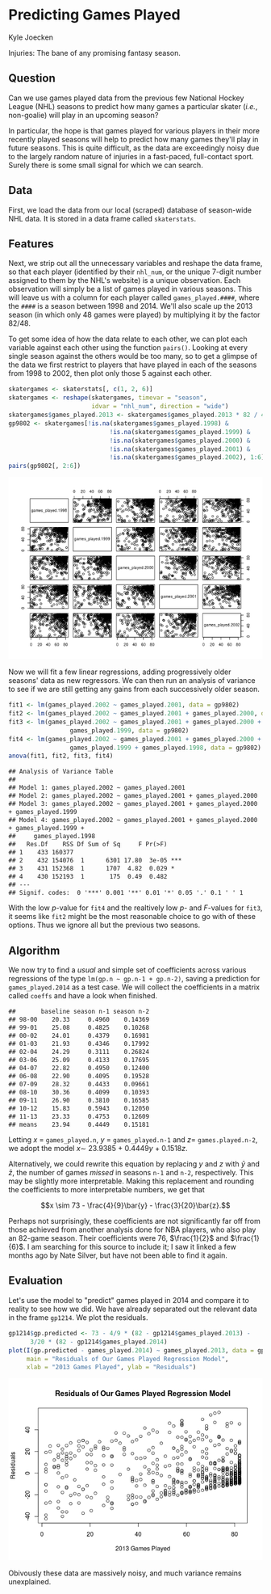 # Predicting Games Played
Kyle Joecken  

Injuries: The bane of any promising fantasy season.

## Question

Can we use games played data from the previous few National Hockey League (NHL) seasons to predict how many games a particular skater (*i.e.*, non-goalie) will play in an upcoming season?

In particular, the hope is that games played for various players in their more recently played seasons will help to predict how many games they'll play in future seasons.  This is quite difficult, as the data are exceedingly noisy due to the largely random nature of injuries in a fast-paced, full-contact sport.  Surely there is some small signal for which we can search.

## Data

First, we load the data from our local (scraped) database of season-wide NHL data.  It is stored in a data frame called `skaterstats`.



## Features

Next, we strip out all the unnecessary variables and reshape the data frame, so that each player (identified by their `nhl_num`, or the unique 7-digit number assigned to them by the NHL's website) is a unique observation.  Each observation will simply be a list of games played in various seasons. This will leave us with a column for each player called `games_played.####`, where the `####` is a season between 1998 and 2014.  We'll also scale up the 2013 season (in which only 48 games were played) by multiplying it by the factor $82/48$.

To get some idea of how the data relate to each other, we can plot each variable against each other using the function `pairs()`.  Looking at every single season against the others would be too many, so to get a glimpse of the data we first restrict to players that have played in each of the seasons from 1998 to 2002, then plot only those 5 against each other.


```r
skatergames <- skaterstats[, c(1, 2, 6)]
skatergames <- reshape(skatergames, timevar = "season",
                       idvar = "nhl_num", direction = "wide")
skatergames$games_played.2013 <- skatergames$games_played.2013 * 82 / 48
gp9802 <- skatergames[!is.na(skatergames$games_played.1998) &
                            !is.na(skatergames$games_played.1999) &
                            !is.na(skatergames$games_played.2000) &
                            !is.na(skatergames$games_played.2001) &
                            !is.na(skatergames$games_played.2002), 1:6]
pairs(gp9802[, 2:6])
```

![plot of chunk unnamed-chunk-2](./Predict_GP_files/figure-html/unnamed-chunk-2.png) 

Now we will fit a few linear regressions, adding progressively older seasons' data as new regressors.  We can then run an analysis of variance to see if we are still getting any gains from each successively older season.


```r
fit1 <- lm(games_played.2002 ~ games_played.2001, data = gp9802)
fit2 <- lm(games_played.2002 ~ games_played.2001 + games_played.2000, data = gp9802)
fit3 <- lm(games_played.2002 ~ games_played.2001 + games_played.2000 + 
                 games_played.1999, data = gp9802)
fit4 <- lm(games_played.2002 ~ games_played.2001 + games_played.2000 + 
                 games_played.1999 + games_played.1998, data = gp9802)
anova(fit1, fit2, fit3, fit4)
```

```
## Analysis of Variance Table
## 
## Model 1: games_played.2002 ~ games_played.2001
## Model 2: games_played.2002 ~ games_played.2001 + games_played.2000
## Model 3: games_played.2002 ~ games_played.2001 + games_played.2000 + games_played.1999
## Model 4: games_played.2002 ~ games_played.2001 + games_played.2000 + games_played.1999 + 
##     games_played.1998
##   Res.Df    RSS Df Sum of Sq     F Pr(>F)    
## 1    433 160377                              
## 2    432 154076  1      6301 17.80  3e-05 ***
## 3    431 152368  1      1707  4.82  0.029 *  
## 4    430 152193  1       175  0.49  0.482    
## ---
## Signif. codes:  0 '***' 0.001 '**' 0.01 '*' 0.05 '.' 0.1 ' ' 1
```

With the low $p$-value for `fit4` and the realtively low $p$- and $F$-values for `fit3`, it seems like `fit2` might be the most reasonable choice to go with of these options.  Thus we ignore all but the previous two seasons.

## Algorithm

We now try to find a *usual* and simple set of coefficients across various regressions of the type `lm(gp.n ~ gp.n-1 + gp.n-2)`, saving a prediction for `games_played.2014` as a test case.  We will collect the coefficients in a matrix called `coeffs` and have a look when finished.


```
##       baseline season n-1 season n-2
## 98-00    20.33     0.4960    0.14369
## 99-01    25.08     0.4825    0.10268
## 00-02    24.01     0.4379    0.16981
## 01-03    21.93     0.4346    0.17992
## 02-04    24.29     0.3111    0.26824
## 03-06    25.09     0.4133    0.17695
## 04-07    22.82     0.4950    0.12400
## 06-08    22.90     0.4095    0.19528
## 07-09    28.32     0.4433    0.09661
## 08-10    30.36     0.4099    0.10393
## 09-11    26.90     0.3810    0.16585
## 10-12    15.83     0.5943    0.12050
## 11-13    23.33     0.4753    0.12609
## means    23.94     0.4449    0.15181
```

Letting $x$ = `games_played.n`, $y$ = `games_played.n-1` and $z =$ `games.played.n-2`, we adopt the model $x \sim$ 23.9385 + 0.4449$y$ + 0.1518$z$.

Alternatively, we could rewrite this equation by replacing $y$ and $z$ with $\bar{y}$ and $\bar{z}$, the number of games *missed* in seasons `n-1` and `n-2`, respectively.  This may be slightly more interpretable.  Making this replacement and rounding the coefficients to more interpretable numbers, we get that

$$x \sim 73 - \frac{4}{9}\bar{y} - \frac{3}{20}\bar{z}.$$

Perhaps not surprisingly, these coefficients are not significantly far off from those achieved from another analysis done for NBA players, who also play an 82-game season.  Their coefficients were $76$, $\frac{1}{2}$ and $\frac{1}{6}$.  I am searching for this source to include it; I saw it linked a few months ago by Nate Silver, but have not been able to find it again.

## Evaluation

Let's use the model to "predict" games played in 2014 and compare it to reality to see how we did.  We have already separated out the relevant data in the frame `gp1214`.  We plot the residuals.


```r
gp1214$gp.predicted <- 73 - 4/9 * (82 - gp1214$games_played.2013) - 
      3/20 * (82 - gp1214$games_played.2014)
plot(I(gp.predicted - games_played.2014) ~ games_played.2013, data = gp1214,
     main = "Residuals of Our Games Played Regression Model",
     xlab = "2013 Games Played", ylab = "Residuals")
```

![plot of chunk unnamed-chunk-5](./Predict_GP_files/figure-html/unnamed-chunk-5.png) 

Obivously these data are massively noisy, and much variance remains unexplained.
